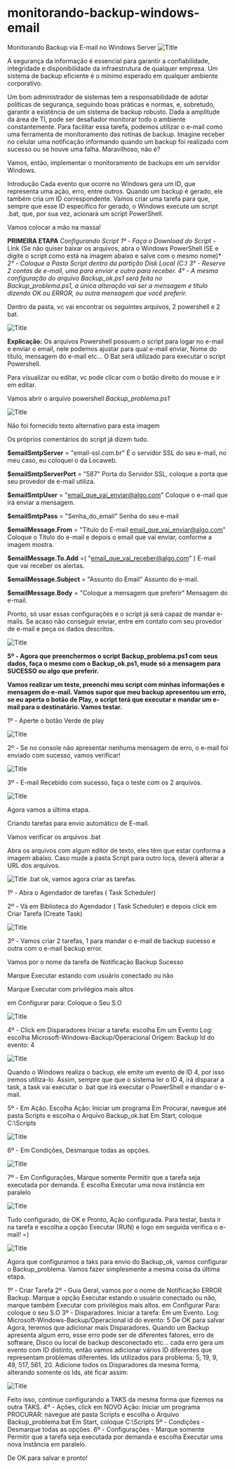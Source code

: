# monitorando-backup-windows-email
Monitorando Backup via E-mail no Windows Server
![Title](imagens/logo.jfif)

A segurança da informação é essencial para garantir a confiabilidade, integridade e disponibilidade da infraestrutura de qualquer empresa. Um sistema de backup eficiente é o mínimo esperado em qualquer ambiente corporativo.

Um bom administrador de sistemas tem a responsabilidade de adotar políticas de segurança, seguindo boas práticas e normas, e, sobretudo, garantir a existência de um sistema de backup robusto. Dada a amplitude da área de TI, pode ser desafiador monitorar todo o ambiente constantemente. Para facilitar essa tarefa, podemos utilizar o e-mail como uma ferramenta de monitoramento das rotinas de backup. Imagine receber no celular uma notificação informando quando um backup foi realizado com sucesso ou se houve uma falha. Maravilhoso, não é?

Vamos, então, implementar o monitoramento de backups em um servidor Windows.

Introdução
Cada evento que ocorre no Windows gera um ID, que representa uma ação, erro, entre outros. Quando um backup é gerado, ele também cria um ID correspondente. Vamos criar uma tarefa para que, sempre que esse ID específico for gerado, o Windows execute um script .bat, que, por sua vez, acionará um script PowerShell.

Vamos colocar a mão na massa!

**PRIMEIRA ETAPA**
*Configurando Script* 
*1º - Faça o Download do Script* - Link (Se não quiser baixar os arquivos, abra o Windows PowerShell ISE e digite o script como está na imagem abaixo e salve com o mesmo nome)*
*2° - Coloque a Pasta Script dentro da partição Disk Local (C:)*
*3° - Reserve 2 contas de e-mail, uma para enviar e outra para receber.*
*4° - A mesma configuração do arquivo Backup_ok.ps1 será feita no Backup_problema.ps1, a única alteração vai ser a mensagem e titulo dizendo OK ou ERROR, ou outra mensagem que você preferir.*

Dentro da pasta, vc vai encontrar os seguintes arquivos, 2 powershell e 2 bat.

![Title](imagens/1.png)

**Explicação:** Os arquivos Powershell possuem o script para logar no e-mail e enviar o email, nele podemos ajustar para qual e-mail enviar, Nome do título, mensagem do e-mail etc...
O Bat será utilizado para executar o script Powershell.

Para visualizar ou editar, vc pode clicar com o botão direito do mouse e ir em editar.

Vamos abrir o arquivo powershell *Backup_problema.ps1*

![Title](imagens/2.jfif)

Não foi fornecido texto alternativo para esta imagem

Os próprios comentários do script já dizem tudo. 

**$emailSmtpServer** = "email-ssl.com.br" É o servidor SSL do seu e-mail, no meu caso, eu coloquei o da Locaweb.

**$emailSmtpServerPort** = "587"  Porta do Servidor SSL, coloque a porta que seu provedor de e-mail utiliza.

**$emailSmtpUser** = "email_que_vai_enviar@algo.com" Coloque o e-mail que irá enviar a mensagem.

**$emailSmtpPass** = "Senha_do_email" Senha do seu e-mail

**$emailMessage.From** = "Título do E-mail <email_que_vai_enviar@algo.com>" Coloque o Título do e-mail e depois o email que vai enviar, conforme a imagem mostra.

**$emailMessage.To.Add** =( "email_que_vai_receber@algo.com" ) E-mail que vai receber os alertas.

**$emailMessage.Subject** = "Assunto do Email" Assunto do e-mail.

**$emailMessage.Body** = "Coloque a mensagem que preferir" Mensagem do e-mail.

Pronto, só usar essas configurações e o script já será capaz de mandar e-mails. Se acaso não conseguir enviar, entre em contato com seu provedor de e-mail e peça os dados descritos.

![Title](imagens/3.jfif)

**5º - Agora que preenchermos o script Backup_problema.ps1 com seus dados, faça o mesmo com o Backup_ok.ps1, mude só a mensagem para SUCESSO ou algo que preferir.**

**Vamos realizar um teste, preenchi meu script com minhas informações e mensagem do e-mail. Vamos supor que meu backup apresentou um erro, se eu aperta o botão de Play, o script terá que executar e mandar um e-mail para o destinatário. Vamos testar.**

1º - Aperte o botão Verde de play

![Title](imagens/3.jfif)

2º - Se no console não apresentar nenhuma mensagem de erro, o e-mail foi enviado com sucesso, vamos verificar!

![Title](imagens/4.jfif)

3º - E-mail Recebido com sucesso, faça o teste com os 2 arquivos.

![Title](imagens/5.jfif)

Agora vamos a última etapa.

Criando tarefas para envio automático de E-mail.

Vamos verificar os arquivos .bat

Abra os arquivos com algum editor de texto, eles têm que estar conforma a imagem abaixo. Caso mude a pasta Script para outro loca, deverá alterar a URL dos arquivos.

![Title](imagens/6.jfif)
.bat ok, vamos agora criar as tarefas.

1º - Abra o Agendador de tarefas ( Task Scheduler)

2º - Vá em Biblioteca do Agendador ( Task Scheduler) e depois click em Criar Tarefa (Create Task)

![Title](imagens/7.jfif)

3º - Vamos criar 2 tarefas, 1 para mandar o e-mail de backup sucesso e outra com o e-mail backup error.

Vamos por o nome da tarefa de Notificação Backup Sucesso

Marque Executar estando com usuário conectado ou não

Marque Executar com privilégios mais altos

em Configurar para: Coloque o Seu S.O

![Title](imagens/8.jfif)

4º - Click em Disparadores
Iniciar a tarefa: escolha Em um Evento
Log: escolha Microsoft-Windows-Backup/Operacional
Origem: Backup
Id do evento: 4

![Title](imagens/9.jfif)

Quando o Windows realiza o backup, ele emite um evento de ID 4, por isso iremos utiliza-lo. Assim, sempre que que o sistema ler o ID 4, irá disparar a task, a task vai executar o .bat que irá executar o PowerShell e mandar o e-mail.

5º - Em Ação.
Escolha Ação: Iniciar um programa
Em Procurar, navegue até pasta Scripts e escolha o Arquivo Backup_ok.bat
Em Start, coloque C:\Scripts

![Title](imagens/10.jfif)

6º - Em Condições, Desmarque todas as opções.

![Title](imagens/11.jfif)

7º - Em Configurações, Marque somente Permitir que a tarefa seja executada por demanda.
E escolha Executar uma nova instância em paralelo

![Title](imagens/12.jfif)

Tudo configurado, de OK e Pronto, Ação configurada.
Para testar, basta ir na tarefa e escolha a opção Executar (RUN) e logo em seguida verifica o e-mail! =)

![Title](imagens/13.jfif)

Agora que configuramos a taks para envio do Backup_ok, vamos configurar o Backup_problema.
Vamos fazer simplesmente a mesma coisa da última etapa.

1º - Criar Tarefa
2º - Guia Geral, vamos por o nome de Notificação ERROR Backup.
Marque a opção Executar estando o usuário conectado ou não, marque também Executar com privilégios mais altos. em Configurar Para: coloque o seu S.O
3º - Disparadores.
Iniciar a tarefa: Em um Evento.
Log: Microsoft-Windows-Backup/Operacional
id do evento: 5
De OK para salvar
Agora, teremos que adicionar mais Disparadores.
Quando um Backup apresenta algum erro, esse erro pode ser de diferentes fatores, erro de software, Disco ou local de backup desconectado etc... cada erro gera um evento com ID distinto, então vamos adicionar vários ID diferentes que representam problemas diferentes.
Ids utilizados para problema: 5, 19, 9, 49, 517, 561, 20.
Adicione todos os Disparadores da mesma forma, alterando somente os Ids, até ficar assim:

![Title](imagens/14.jfif)

Feito isso, continue configurando a TAKS da mesma forma que fizemos na outra TAKS.
4º - Ações, click em NOVO 
Ação: Iniciar um programa
PROCURAR: navegue até pasta Scripts e escolha o Arquivo Backup_problema.bat
Em Start, coloque C:\Scripts
5º - Condições - Desmarque todas as opções.
6º - Configurações - Marque somente Permitir que a tarefa seja executada por demanda e escolha Executar uma nova instância em paralelo.

De OK para salvar e pronto!

